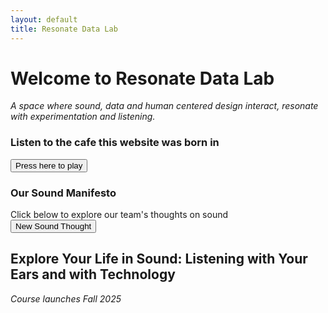 ```yaml
---
layout: default
title: Resonate Data Lab
---
```


# Welcome to Resonate Data Lab

*A space where sound, data and human centered design interact, resonate with experimentation and listening.*

<div class="audio-section">
  <h3>Listen to the cafe this website was born in</h3>
  <div class="waveform">
    <div class="waveform-bar"></div>
    <div class="waveform-bar"></div>
    <div class="waveform-bar"></div>
    <div class="waveform-bar"></div>
    <div class="waveform-bar"></div>
    <div class="waveform-bar"></div>
    <div class="waveform-bar"></div>
  </div>
  <button class="play-button" onclick="playAudio('cafe-audio')">Press here to play</button>
  <audio id="cafe-audio" style="display: none;">
    <source src="/assets/Colville Street Patisserie 2.m4a" type="audio/mp4">
    Your browser does not support the audio element.
  </audio>
</div>

<div class="manifesto-section">
  <div class="manifesto-content">
    <h3>Our Sound Manifesto</h3>
    <div class="manifesto-quote" id="manifestoText">Click below to explore our team's thoughts on sound</div>
    <div class="manifesto-author" id="manifestoAuthor"></div>
    <button class="new-quote-btn" onclick="randomizeManifesto()">New Sound Thought</button>
  </div>
</div>

## Explore Your Life in Sound: Listening with Your Ears and with Technology

*Course launches Fall 2025*
